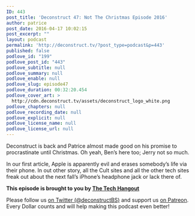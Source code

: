 ```yaml
---
ID: 443
post_title: 'Deconstruct 47: Not The Christmas Episode 2016'
author: patrice
post_date: 2016-04-17 10:02:15
post_excerpt: ""
layout: podcast
permalink: 'http://deconstruct.tv/?post_type=podcast&p=443'
published: false
podlove_id: "199"
podlove_post_id: "443"
podlove_subtitle: null
podlove_summary: null
podlove_enable: null
podlove_slug: episode47
podlove_duration: 00:32:20.454
podlove_cover_art: >
  http://cdn.deconstruct.tv/assets/deconstruct_logo_white.png
podlove_chapters: null
podlove_recording_date: null
podlove_explicit: null
podlove_license_name: null
podlove_license_url: null
---
```

<p>Deconstruct is back and Patrice almost made good on his promise to procrastinate until Christmas.  Oh yeah, Ben’s here too; Jerry not so much.</p>
<p>In our first article, Apple is apparently evil and erases somebody’s life via their phone.  In out other story, all the Cult sites and all the other tech sites freak out about the next fall’s iPhone’s headphone jack or lack there of.</p>
<p><strong>This episode is brought to you by <a href="http://thetechhangout.com">The Tech Hangout</a></strong>
</p>
<p>
Please follow us <a href="http://twitter.com/deconstructBS">on Twitter (@deconstructBS)</a> and support us <a href="http://patreon.com/deconstruct">on Patreon</a>. Every Dollar counts and will help making this podcast even better!
</p>